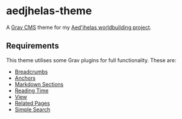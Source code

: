 # aedjhelas-theme

A [Grav CMS](https://getgrav.org/) theme for my [Aed'jhelas worldbuilding project](https://github.com/Regaez/aedjhelas).

## Requirements

This theme utilises some Grav plugins for full functionality. These are:

* [Breadcrumbs](https://github.com/getgrav/grav-plugin-breadcrumbs)
* [Anchors](https://github.com/getgrav/grav-plugin-anchors)
* [Markdown Sections](https://github.com/giansi/grav-plugin-markdown-sections)
* [Reading Time](https://github.com/getgrav/grav-plugin-readingtime)
* [View](https://github.com/ellioseven/grav-plugin-view)
* [Related Pages](https://github.com/getgrav/grav-plugin-relatedpages)
* [Simple Search](https://github.com/getgrav/grav-plugin-simplesearch)
